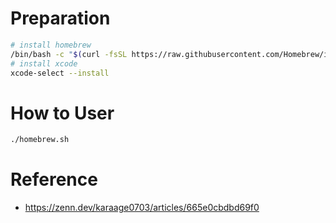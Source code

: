 # Preparation

```sh
# install homebrew
/bin/bash -c "$(curl -fsSL https://raw.githubusercontent.com/Homebrew/install/master/install.sh)"
# install xcode
xcode-select --install
```

# How to User
```sh
./homebrew.sh
```

# Reference
- https://zenn.dev/karaage0703/articles/665e0cbdbd69f0
